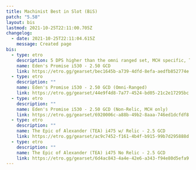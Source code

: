 ```yaml
---
title: Machinist Best in Slot (BiS)
patch: "5.58"
layout: bis
lastmod: 2021-10-25T22:11:00.705Z
changelog:
  - date: 2021-10-25T22:11:04.615Z
    message: Created page
bis:
  - type: etro
    description: 5 DPS higher than the omni ranged set, MCH specific, Tome Chest
    name: Eden's Promise i530 - 2.50 GCD
    link: https://etro.gg/gearset/bec1645b-a739-4dfd-8efa-aedfb852774e
  - type: etro
    description: ""
    name: Eden's Promise i530 - 2.50 GCD (Omni-Ranged)
    link: https://etro.gg/gearset/44e9f4d8-7a77-4524-bd05-21c2e17295bc
  - type: etro
    description: ""
    name: Eden's Promise i530 - 2.50 GCD (Non-Relic, MCH only)
    link: https://etro.gg/gearset/6920006c-a88b-49b2-8aaa-746ed1dcfdf8
  - type: etro
    description: ""
    name: The Epic of Alexander (TEA) i475 w/ Relic - 2.5 GCD
    link: https://etro.gg/gearset/ac9c7452-f161-4b4f-b915-99b7d295888d
  - type: etro
    description: ""
    name: The Epic of Alexander (TEA) i475 No Relic - 2.5 GCD
    link: https://etro.gg/gearset/6d4ac843-4a4e-42e6-a343-f94e80d5efa9
---
```

